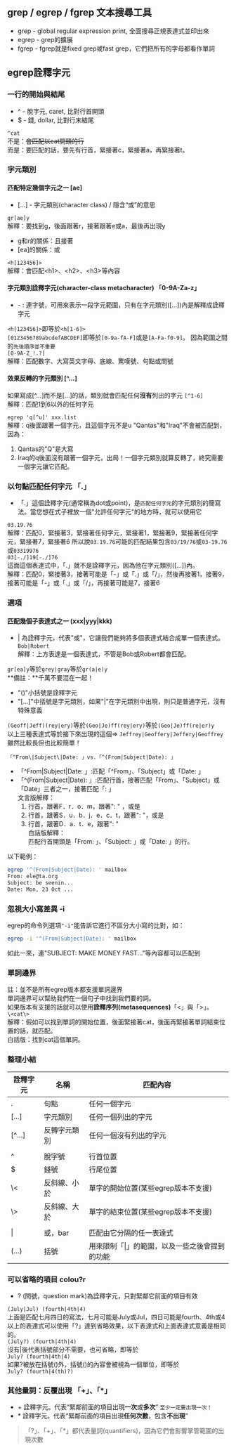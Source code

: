 ## grep / egrep / fgrep  文本搜尋工具
* grep - global regular expression print, 全面搜尋正規表達式並印出來
* egrep - grep的擴展
* fgrep - fgrep就是fixed grep或fast grep，它們把所有的字母都看作單詞

## egrep詮釋字元
### 一行的開始與結尾
* ^ - 脫字元, caret, 比對行首開頭
* $ - 錢, dollar, 比對行末結尾

```^cat``` <br>
不是：~~會匹配以cat開頭的行~~ <br>
而是：要匹配的話，要先有行首，緊接著c，緊接著a，再緊接著t。

### 字元類別
#### 匹配特定幾個字元之一 [ae]
* [...] - 字元類別(character class) / 隱含“或”的意思

```gr[ae]y``` <br>
解釋：要找到g，後面跟著r，接著跟著e或a，最後再出現y
* g和r的關係：且接著
* [ea]的關係：或

```<h[123456]>``` <br>
解釋：會匹配\<h1\>、\<h2\>、\<h3\>等內容

#### 字元類別詮釋字元(character-class metacharacter) 「0-9A-Za-z」
* \- : 連字號，可用來表示一段字元範圍，只有在字元類別([...])內是解釋成詮釋字元

```<h[123456]>```即等於```<h[1-6]>``` <br>
```[0123456789abcdefABCDEF]```即等於```[0-9a-fA-F]```或是```[A-Fa-f0-9]```。
因為範圍之間的```先後順序並不重要``` <br>
```[0-9A-Z_!.?]``` <br>
解釋：匹配數字、大寫英文字母、底線、驚嘆號、句點或問號

#### 效果反轉的字元類別 [^...]
如果寫成[^...]而不是[...]的話，類別就會匹配任何**沒有**列出的字元
```[^1-6]``` <br>
解釋：匹配1到6以外的任何字元

```egrep 'q[^u]' xxx.list``` <br>
解釋：q後面跟著一個字元，且這個字元不是u
"Qantas"和"Iraq"不會被匹配到，因為：
1. Qantas的"Q"是大寫
2. Iraq的q後面沒有跟著一個字元，出局！一個字元類別就算反轉了，終究需要一個字元讓它匹配。

### 以句點匹配任何字元 「.」
* 「.」這個詮釋字元(通常稱為dot或point)，是```匹配任何字元```的字元類別的簡寫法。當您想在式子裡放一個"允許任何字元"的地方時，就可以使用它

```03.19.76``` <br>
解釋：匹配0，緊接著3，緊接著任何字元，緊接著1，緊接著9，緊接著任何字元，緊接著7，緊接著6
所以說```03.19.76```可能的匹配結果包含```03/19/76```或```03-19.76```或```03319976```<br>
```03[-./]19[-./]76```<br>
這面這個表達式中，「.」就不是詮釋字元，因為他在字元類別([...])內。 <br>
解釋：匹配0，緊接著3，接著可能是「-」或「.」或「/」，然後再接著1，接著9，接著可能是「-」或「.」或「/」，再接著可能是7，接著6

### 選項
#### 匹配幾個子表達式之一 (xxx|yyy|kkk)
* | 為詮釋字元，代表"或"，它讓我們能夠將多個表達式結合成單一個表達式。 <br>
```Bob|Robert``` <br>
解釋：上方表達是一個表達式，不管是Bob或Robert都會匹配。

```gr[ea]y```等於```grey|gray```等於```gr(a|e)y```<br>
**備註：**千萬不要混在一起！
* "()"小括號是詮釋字元
* "[...]"中括號是字元類別，如果"|"在字元類別中出現，則只是普通字元，沒有特殊意義

```(Geoff|Jeff)(rey|ery)```等於```(Geo|Je)ff(rey|ery)```等於```(Geo|Je)ff(re|er)y```<br>
以上三種表達式等於接下來出現的這個=> ```Jeffrey|Geoffery|Jeffery|Geoffrey``` <br>
雖然比較長但也比較簡單！

```「^From\|Subject\|Date: 」vs.「^(From|Subject|Date): 」``` <br>
* 「^From\|Subject\|Date: 」:匹配「^From」、「Subject」或「Date: 」
* 「^(From|Subject|Date): 」:匹配行首，接著匹配「From」、「Subject」或「Date」三者之一，接著匹配「: 」<br>
文言版解釋： <br>
  1) 行首，跟著F．r．o．m，跟著": " ，或是<br>
  2) 行首，跟著S．u．b．j．e．c．t，跟著": "，或是<br>
  3) 行首，跟著D．a．t．e，跟著": "<br>
白話版解釋：<br>
  匹配行首開頭是「From: 」、「Subject: 」或「Date: 」的行。<br>

以下範例：
```bash
egrep '^(From|Subject|Date): ' mailbox
From: ele@ta.org
Subject: be seenin...
Date: Mon, 23 Oct ...
```

### 忽視大小寫差異 -i
egrep的命令列選項```"-i"```能告訴它進行不區分大小寫的比對，如： <br>
```bash
egrep -i '^(From|Subject|Date): ' mailbox
```
如此一來，連"SUBJECT: MAKE MONEY FAST..."等內容都可以匹配到

### 單詞邊界
註：並不是所有egrep版本都支援單詞邊界 <br>
單詞邊界可以幫助我們在一個句子中找到我們要的詞。 <br>
如果版本有支援的話就可以使用**詮釋序列(metasequences)**「\<」與「\>」。<br>
```\<cat\>```<br>
解釋：假如可以找到單詞的開始位置，後面緊接著cat，後面再緊接著單詞結束位置的話，就匹配。<br>
白話版：找到cat這個單詞。

### 整理小結

| 詮釋字元 | 名稱 | 匹配內容 |
|---|---|---|
| . | 句點 | 任何一個字元 |
| [...] | 字元類別 | 任何一個列出的字元 |
| [^...] | 反轉字元類別 | 任何一個沒有列出的字元 |
||||
| ^ | 脫字號 | 行首位置 |
| $ | 錢號 | 行尾位置 |
| \\< | 反斜線、小於 | 單字的開始位置(某些egrep版本不支援) |
| \\> | 反斜線、大於 | 單字的結束位置(某些egrep版本不支援) |
||||
| \| | 或，bar | 匹配由它分隔的任一表達式 |
| (...) | 括號 | 用來限制「\|」的範圍，以及一些之後會提到的功能 |

### 可以省略的項目 colou?r
* ? (問號，question mark)為詮釋字元，只對緊鄰它前面的項目有效

```(July|Jul) (fourth|4th|4)```<br>
上面是匹配七月四日的寫法，七月可能是July或Jul，四日可能是fourth、4th或4<br>
以上的表達式可以使用「?」達到省略效果，以下表達式和上面表達式意義是相同的。<br>
```(July?) (fourth|4th|4)``` <br>
沒有\|後代表括號部分不需要，也可省略，即等於<br>
```July? (fourth|4th|4)```<br>
如果?被放在括號()外，括號()的內容會被視為一個單位，即等於<br>
```July? (fourth|4(th)?)```

### 其他量詞：反覆出現 「+」、「*」
* \+ 詮釋字元。代表“緊鄰前面的項目出現**一次**或**多次**” ```至少一定要出現一次！```
* \* 詮釋字元。代表“緊鄰前面的項目出現**任何次數**，包含**不出現**”

> 「?」、「+」、「*」都代表量詞(quantifiers)，因為它們會影響掌管範圍的出現次數